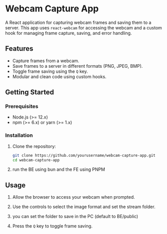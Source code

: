 # Webcam Capture App

A React application for capturing webcam frames and saving them to a server. This app uses `react-webcam` for accessing the webcam and a custom hook for managing frame capture, saving, and error handling.

## Features

- Capture frames from a webcam.
- Save frames to a server in different formats (PNG, JPEG, BMP).
- Toggle frame saving using the `Q` key.
- Modular and clean code using custom hooks.

## Getting Started

### Prerequisites

- Node.js (>= 12.x)
- npm (>= 6.x) or yarn (>= 1.x)

### Installation

1. Clone the repository:

   ```bash
   git clone https://github.com/yourusername/webcam-capture-app.git
   cd webcam-capture-app
   ```

2. run the BE using bun and the FE using PNPM

## Usage

1. Allow the browser to access your webcam when prompted.

2. Use the controls to select the image format and set the stream folder.

3. you can set the folder to save in the PC (default to BE/public)

4. Press the `Q` key to toggle frame saving.
